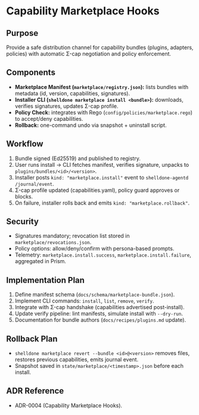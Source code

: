 # Capability Marketplace Hooks

## Purpose
Provide a safe distribution channel for capability bundles (plugins, adapters, policies) with automatic Σ-cap negotiation and policy enforcement.

## Components
- **Marketplace Manifest (`marketplace/registry.json`):** lists bundles with metadata (id, version, capabilities, signatures).
- **Installer CLI (`shelldone marketplace install <bundle>`):** downloads, verifies signatures, updates Σ-cap profile.
- **Policy Check:** integrates with Rego (`config/policies/marketplace.rego`) to accept/deny capabilities.
- **Rollback:** one-command undo via snapshot + uninstall script.

## Workflow
1. Bundle signed (Ed25519) and published to registry.
2. User runs install → CLI fetches manifest, verifies signature, unpacks to `plugins/bundles/<id>/<version>`.
3. Installer posts `kind: "marketplace.install"` event to `shelldone-agentd /journal/event`.
4. Σ-cap profile updated (capabilities.yaml), policy guard approves or blocks.
5. On failure, installer rolls back and emits `kind: "marketplace.rollback"`.

## Security
- Signatures mandatory; revocation list stored in `marketplace/revocations.json`.
- Policy options: allow/deny/confirm with persona-based prompts.
- Telemetry: `marketplace.install.success`, `marketplace.install.failure`, aggregated in Prism.

## Implementation Plan
1. Define manifest schema (`docs/schema/marketplace-bundle.json`).
2. Implement CLI commands: `install`, `list`, `remove`, `verify`.
3. Integrate with Σ-cap handshake (capabilities advertised post-install).
4. Update verify pipeline: lint manifests, simulate install with `--dry-run`.
5. Documentation for bundle authors (`docs/recipes/plugins.md` update).

## Rollback Plan
- `shelldone marketplace revert --bundle <id>@<version>` removes files, restores previous capabilities, emits journal event.
- Snapshot saved in `state/marketplace/<timestamp>.json` before each install.

## ADR Reference
- ADR-0004 (Capability Marketplace Hooks).
